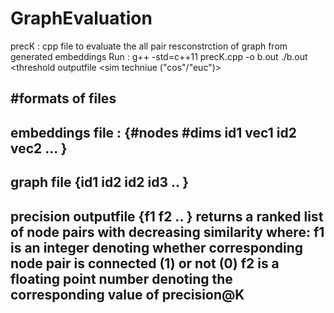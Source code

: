 # GraphEvaluation

precK : cpp file to evaluate the all pair resconstrction of graph from generated embeddings
Run : g++ -std=c++11 precK.cpp -o b.out
	  ./b.out <embeddings file> <graph file> <threshold outputfile <precision outputfile> <jaccard outputfile> <sim techniue ("cos"/"euc")>

#formats of files
--------------------
embeddings file : 
{#nodes #dims
id1 vec1
id2 vec2
...
}
--------------------
graph file
{id1 id2
id2 id3
..
}
--------------------
precision outputfile
{f1 f2
..
}
returns a ranked list of node pairs with decreasing similarity where:
f1 is an integer denoting whether corresponding node pair is connected (1) or not (0)
f2 is a floating point number denoting the corresponding value of precision@K
--------------------

